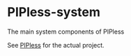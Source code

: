 # PIPless-system
The main system components of PIPless

See [PIPless](https://github.com/tombayo/PIPless) for the actual project.

